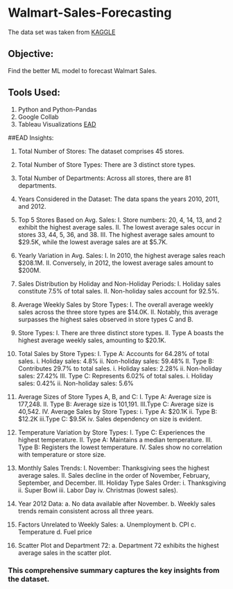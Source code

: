 # Walmart-Sales-Forecasting
The data set was taken from [KAGGLE](https://www.kaggle.com/datasets/aslanahmedov/walmart-sales-forecast)

## Objective: 
Find the better ML model to forecast Walmart Sales.

## Tools Used:
1. Python and Python-Pandas
2. Google Collab
3. Tableau Visualizations [EAD](https://public.tableau.com/app/profile/darshika.keerthisinghe/viz/WalmartSalesForecastingEDA/Story1?publish=yes)

##EAD Insights:
1.	Total Number of Stores: The dataset comprises 45 stores.
2.	Total Number of Store Types: There are 3 distinct store types.
3.	Total Number of Departments: Across all stores, there are 81 departments.
4.	Years Considered in the Dataset: The data spans the years 2010, 2011, and 2012.
5.	Top 5 Stores Based on Avg. Sales:
   I.	  Store numbers: 20, 4, 14, 13, and 2 exhibit the highest average sales.
   II.	The lowest average sales occur in stores 33, 44, 5, 36, and 38.
   III.	The highest average sales amount to $29.5K, while the lowest average sales are at $5.7K.
6.	Yearly Variation in Avg. Sales:
   I. 	In 2010, the highest average sales reach $208.1M.
   II. 	Conversely, in 2012, the lowest average sales amount to $200M.
7.	Sales Distribution by Holiday and Non-Holiday Periods:
   I. 	Holiday sales constitute 7.5% of total sales.
   II. 	Non-holiday sales account for 92.5%.
8.	Average Weekly Sales by Store Types:
   I. 	The overall average weekly sales across the three store types are $14.0K.
   II. 	Notably, this average surpasses the highest sales observed in store types C and B.
9.	Store Types:
   I. 	There are three distinct store types.
   II. 	Type A boasts the highest average weekly sales, amounting to $20.1K.
10.	Total Sales by Store Types:
  I. 	Type A: Accounts for 64.28% of total sales.
      i.	Holiday sales: 4.8%
      ii.	Non-holiday sales: 59.48%
  II. 	Type B: Contributes 29.7% to total sales.
      i. 	Holiday sales: 2.28%
      ii.	Non-holiday sales: 27.42%
  III.	Type C: Represents 6.02% of total sales.
      i. Holiday sales: 0.42%
      ii.	Non-holiday sales: 5.6%
11.	Average Sizes of Store Types A, B, and C:
  I. 	Type A: Average size is 177,248.
  II. Type B: Average size is 101,191.
  III.Type C: Average size is 40,542.
  IV.	Average Sales by Store Types:
    i.  Type A: $20.1K
    ii.	Type B: $12.2K
    iii.Type C: $9.5K
    iv.	Sales dependency on size is evident.
12.	Temperature Variation by Store Types:
     I. Type C: Experiences the highest temperature.
    II. Type A: Maintains a median temperature.
   III. Type B: Registers the lowest temperature.
    IV. Sales show no correlation with temperature or store size.

13.	Monthly Sales Trends:
  I.	November: Thanksgiving sees the highest average sales.
  II. Sales decline in the order of November, February, September, and December.
 III. Holiday Type Sales Order:
    i.	Thanksgiving
    ii.	Super Bowl
    iii.	Labor Day
    iv.	Christmas (lowest sales).
14.	Year 2012 Data:
  a.	No data available after November.
  b.	Weekly sales trends remain consistent across all three years.
15.	Factors Unrelated to Weekly Sales:
  a.	Unemployment
  b.	CPI
  c.	Temperature
  d.	Fuel price
16.	Scatter Plot and Department 72:
  a.	Department 72 exhibits the highest average sales in the scatter plot.

### This comprehensive summary captures the key insights from the dataset. 







